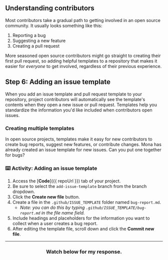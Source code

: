## Understanding contributors

Most contributors take a gradual path to getting involved in an open source community. It usually looks something like this: 

1. Reporting a bug
1. Suggesting a new feature
1. Creating a pull request

More seasoned open source contributors might go straight to creating their first pull request, so adding helpful templates to a repository that makes it easier for _everyone_ to get involved, regardless of their previous experience. 

## Step 6: Adding an issue template

When you add an issue template and pull request template to your repository, project contributors will automatically see the template's contents when they open a new issue or pull request. Templates help you standardize the information you'd like included when contributors open issues.

### Creating multiple templates

In open source projects, templates make it easy for new contributors to create bug reports, suggest new features, or contribute changes. Mona has already created an issue template for new issues. Can you put one together for bugs?

### :keyboard: Activity: Adding an issue template

1. Access the [**Code**]({{ repoUrl }}) tab of your project.
2. Be sure to select the `add-issue-template` branch from the branch dropdown.
3. Click the **Create new file** button.
4. Create a file in the `.github/ISSUE_TEMPLATE` folder named `bug-report.md`. 
   - _Note: you can do this by typing `.github/ISSUE_TEMPLATE/bug-report.md` in the file name field._
5. Include headings and placeholders for the information you want to collect when a user creates a bug report.
6. After editing the template file, scroll down and click the **Commit new file**.

<hr>
<h3 align="center">Watch below for my response.</h3>
